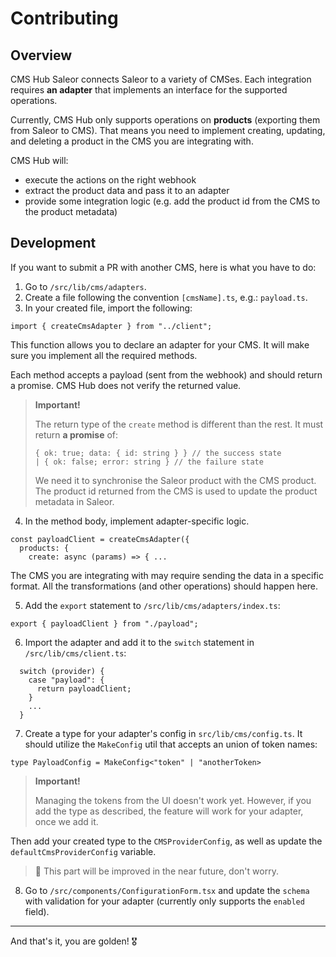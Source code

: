 # Contributing

## Overview

CMS Hub Saleor connects Saleor to a variety of CMSes. Each integration requires **an adapter** that implements an interface for the supported operations.

Currently, CMS Hub only supports operations on **products** (exporting them from Saleor to CMS). That means you need to implement creating, updating, and deleting a product in the CMS you are integrating with.

CMS Hub will:

- execute the actions on the right webhook
- extract the product data and pass it to an adapter
- provide some integration logic (e.g. add the product id from the CMS to the product metadata)

## Development

If you want to submit a PR with another CMS, here is what you have to do:

1. Go to `/src/lib/cms/adapters`.
2. Create a file following the convention `[cmsName].ts`, e.g.: `payload.ts`.
3. In your created file, import the following:

```
import { createCmsAdapter } from "../client";
```

This function allows you to declare an adapter for your CMS. It will make sure you implement all the required methods.

Each method accepts a payload (sent from the webhook) and should return a promise. CMS Hub does not verify the returned value.

> **Important!**
>
> The return type of the `create` method is different than the rest. It must return **a promise** of:
>
> ```
> { ok: true; data: { id: string } } // the success state
> | { ok: false; error: string } // the failure state
> ```
>
> We need it to synchronise the Saleor product with the CMS product. The product id returned from the CMS is used to update the product metadata in Saleor.

4. In the method body, implement adapter-specific logic.

```
const payloadClient = createCmsAdapter({
  products: {
    create: async (params) => { ...
```

The CMS you are integrating with may require sending the data in a specific format. All the transformations (and other operations) should happen here.

5. Add the `export` statement to `/src/lib/cms/adapters/index.ts`:

```
export { payloadClient } from "./payload";
```

6. Import the adapter and add it to the `switch` statement in `/src/lib/cms/client.ts`:

```
  switch (provider) {
    case "payload": {
      return payloadClient;
    }
    ...
  }
```

7. Create a type for your adapter's config in `src/lib/cms/config.ts`. It should utilize the `MakeConfig` util that accepts an union of token names:

```
type PayloadConfig = MakeConfig<"token" | "anotherToken>
```

> **Important!**
>
> Managing the tokens from the UI doesn't work yet. However, if you add the type as described, the feature will work for your adapter, once we add it.

Then add your created type to the `CMSProviderConfig`, as well as update the `defaultCmsProviderConfig` variable.

> 🙏 This part will be improved in the near future, don't worry.

8. Go to `/src/components/ConfigurationForm.tsx` and update the `schema` with validation for your adapter (currently only supports the `enabled` field).

---

And that's it, you are golden! 🎖️
